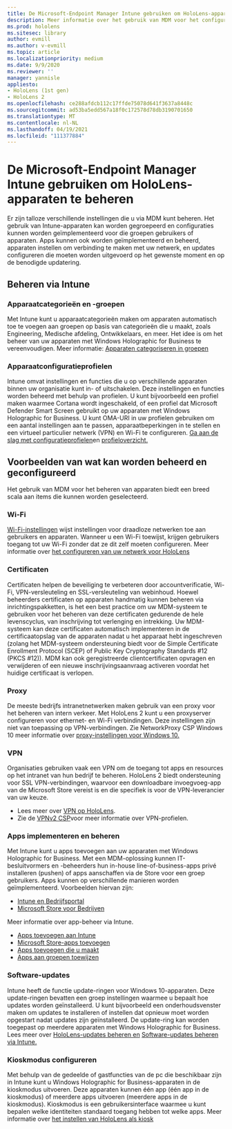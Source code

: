 ```yaml
---
title: De Microsoft-Endpoint Manager Intune gebruiken om HoloLens-apparaten te beheren
description: Meer informatie over het gebruik van MDM voor het configureren van CSP, beleid en het beheren van HoloLens mixed reality apparaten op schaal met Behulp van Intune.
ms.prod: hololens
ms.sitesec: library
author: evmill
ms.author: v-evmill
ms.topic: article
ms.localizationpriority: medium
ms.date: 9/9/2020
ms.reviewer: ''
manager: yannisle
appliesto:
- HoloLens (1st gen)
- HoloLens 2
ms.openlocfilehash: ce288afdcb112c17ffde75078d641f3637a8448c
ms.sourcegitcommit: ad53ba5edd567a18f0c172578d78db3190701650
ms.translationtype: MT
ms.contentlocale: nl-NL
ms.lasthandoff: 04/19/2021
ms.locfileid: "111377884"
---
```

# <a name="using-microsofts-endpoint-manager-intune-to-manage-hololens-devices"></a>De Microsoft-Endpoint Manager Intune gebruiken om HoloLens-apparaten te beheren

Er zijn talloze verschillende instellingen die u via MDM kunt beheren. Het gebruik van Intune-apparaten kan worden gegroepeerd en configuraties kunnen worden geïmplementeerd voor die groepen gebruikers of apparaten. Apps kunnen ook worden geïmplementeerd en beheerd, apparaten instellen om verbinding te maken met uw netwerk, en updates configureren die moeten worden uitgevoerd op het gewenste moment en op de benodigde updatering. 

## <a name="how-to-manage-via-intune"></a>Beheren via Intune

### <a name="device-categories-and-groups"></a>Apparaatcategorieën en -groepen
Met Intune kunt u apparaatcategorieën maken om apparaten automatisch toe te voegen aan groepen op basis van categorieën die u maakt, zoals Engineering, Medische afdeling, Ontwikkelaars, en meer. Het idee is om het beheer van uw apparaten met Windows Holographic for Business te vereenvoudigen.
Meer informatie: [Apparaten categoriseren in groepen](https://docs.microsoft.com/mem/intune/enrollment/device-group-mapping)

### <a name="device-configuration-profiles"></a>Apparaatconfiguratieprofielen
Intune omvat instellingen en functies die u op verschillende apparaten binnen uw organisatie kunt in- of uitschakelen. Deze instellingen en functies worden beheerd met behulp van profielen. U kunt bijvoorbeeld een profiel maken waarmee Cortana wordt ingeschakeld, of een profiel dat Microsoft Defender Smart Screen gebruikt op uw apparaten met Windows Holographic for Business.
U kunt OMA-URI in uw profielen gebruiken om een aantal instellingen aan te passen, apparaatbeperkingen in te stellen en een virtueel particulier netwerk (VPN) en Wi-Fi te configureren.
[Ga aan de slag met configuratieprofielen](https://docs.microsoft.com/mem/intune/configuration/device-profiles)en [profieloverzicht.](https://docs.microsoft.com/mem/intune/configuration/device-profile-create)

## <a name="examples-of-what-can-be-managed-and-configured"></a>Voorbeelden van wat kan worden beheerd en geconfigureerd

Het gebruik van MDM voor het beheren van apparaten biedt een breed scala aan items die kunnen worden geselecteerd. 

### <a name="wi-fi"></a>Wi-Fi
[Wi-Fi-instellingen](https://docs.microsoft.com/mem/intune/configuration/wi-fi-settings-configure) wijst instellingen voor draadloze netwerken toe aan gebruikers en apparaten. Wanneer u een Wi-Fi toewijst, krijgen gebruikers toegang tot uw Wi-Fi zonder dat ze dit zelf moeten configureren.
Meer informatie over [het configureren van uw netwerk voor HoloLens](hololens-commercial-infrastructure.md)

### <a name="certificates"></a>Certificaten
Certificaten helpen de beveiliging te verbeteren door accountverificatie, Wi-Fi, VPN-versleuteling en SSL-versleuteling van webinhoud. Hoewel beheerders certificaten op apparaten handmatig kunnen beheren via inrichtingspakketten, is het een best practice om uw MDM-systeem te gebruiken voor het beheren van deze certificaten gedurende de hele levenscyclus, van inschrijving tot verlenging en intrekking. Uw MDM-systeem kan deze certificaten automatisch implementeren in de certificaatopslag van de apparaten nadat u het apparaat hebt ingeschreven (zolang het MDM-systeem ondersteuning biedt voor de Simple Certificate Enrollment Protocol (SCEP) of Public Key Cryptography Standards #12 (PKCS #12)). MDM kan ook geregistreerde clientcertificaten opvragen en verwijderen of een nieuwe inschrijvingsaanvraag activeren voordat het huidige certificaat is verlopen. 

### <a name="proxy"></a>Proxy
De meeste bedrijfs intranetnetwerken maken gebruik van een proxy voor het beheren van intern verkeer. Met HoloLens 2 kunt u een proxyserver configureren voor ethernet- en Wi-Fi verbindingen. Deze instellingen zijn niet van toepassing op VPN-verbindingen. Zie NetworkProxy CSP Windows 10 meer informatie over [proxy-instellingen voor Windows 10.](https://docs.microsoft.com/windows/client-management/mdm/networkproxy-csp)

### <a name="vpn"></a>VPN
Organisaties gebruiken vaak een VPN om de toegang tot apps en resources op het intranet van hun bedrijf te beheren. HoloLens 2 biedt ondersteuning voor SSL VPN-verbindingen, waarvoor een downloadbare invoegvoeg-app van de Microsoft Store vereist is en die specifiek is voor de VPN-leverancier van uw keuze. 
- Lees meer over [VPN op HoloLens](hololens-network.md#vpn).
- Zie de [VPNv2 CSP](https://docs.microsoft.com/windows/client-management/mdm/vpnv2-csp)voor meer informatie over VPN-profielen.

### <a name="deploy-and-manage-apps"></a>Apps implementeren en beheren
Met Intune kunt u apps toevoegen aan uw apparaten met Windows Holographic for Business. Met een MDM-oplossing kunnen IT-besluitvormers en -beheerders hun in-house line-of-business-apps privé installeren (pushen) of apps aanschaffen via de Store voor een groep gebruikers. Apps kunnen op verschillende manieren worden geïmplementeerd. Voorbeelden hiervan zijn:
-   [Intune en Bedrijfsportal]( app-deploy-intune.md)
-   [Microsoft Store voor Bedrijven]( app-deploy-store-business.md)

Meer informatie over app-beheer via Intune.
-   [Apps toevoegen aan Intune](https://docs.microsoft.com/mem/intune/apps/apps-add)
-   [Microsoft Store-apps toevoegen](https://docs.microsoft.com/mem/intune/apps/store-apps-windows)
-   [Apps toevoegen die u maakt](https://docs.microsoft.com/mem/intune/apps/lob-apps-windows)
- [Apps aan groepen toewijzen](https://docs.microsoft.com/mem/intune/apps/apps-deploy)

### <a name="software-updates"></a>Software-updates
Intune heeft de functie update-ringen voor Windows 10-apparaten. Deze update-ringen bevatten een groep instellingen waarmee u bepaalt hoe updates worden geïnstalleerd. U kunt bijvoorbeeld een onderhoudsvenster maken om updates te installeren of instellen dat opnieuw moet worden opgestart nadat updates zijn geïnstalleerd. De update-ring kan worden toegepast op meerdere apparaten met Windows Holographic for Business.
Lees meer over [HoloLens-updates beheren en](hololens-updates.md) [Software-updates beheren via Intune.](https://docs.microsoft.com/mem/intune/protect/windows-update-for-business-configure)

### <a name="configure-kiosk-mode"></a>Kioskmodus configureren
Met behulp van de gedeelde of gastfuncties van de pc die beschikbaar zijn in Intune kunt u Windows Holographic for Business-apparaten in de kioskmodus uitvoeren. Deze apparaten kunnen één app (één app in de kioskmodus) of meerdere apps uitvoeren (meerdere apps in de kioskmodus). Kioskmodus is een gebruikersinterface waarmee u kunt bepalen welke identiteiten standaard toegang hebben tot welke apps.
Meer informatie over [het instellen van HoloLens als kiosk]( hololens-kiosk.md)


